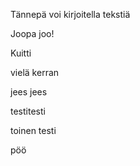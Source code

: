 Tännepä voi kirjoitella tekstiä

Joopa joo!

Kuitti

vielä kerran

jees jees

testitesti

toinen testi

pöö